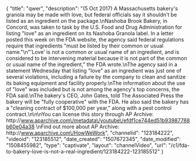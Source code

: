 {
    "title": "qwer",
    "description": "(5 Oct 2017) A Massachusetts bakery's granola may be made with love, but federal officials say it shouldn't be listed as an ingredient on the package.\nNashoba Brook Bakery, in Concord, was taken to task by the U.S. Food and Drug Administration for listing \"love\" as an ingredient on its Nashoba Granola label. In a letter posted this week on the FDA website, the agency said federal regulations require that ingredients \"must be listed by their common or usual name.\"\n\"'Love' is not a common or usual name of an ingredient, and is considered to be intervening material because it is not part of the common or usual name of the ingredient,\" the FDA wrote.\nThe agency said in a statement Wednesday that listing \"love\" as an ingredient was just one of several violations, including a failure by the company to clean and sanitize its baking equipment and facility properly.\nThe information about the use of \"love\" was included but is not among the agency's top concerns, the FDA said.\nThe bakery's CEO, John Gates, told The Associated Press the bakery will be \"fully cooperative\" with the FDA. He also said the bakery has a \"cleaning contract of $100,000 per year,\" along with a pest control contract.\n\n\nYou can license this story through AP Archive: http:\/\/www.aparchive.com\/metadata\/youtube\/efdf1ce744ed51b93987788b60e04a38 \nFind out more about AP Archive: http:\/\/www.aparchive.com\/HowWeWork",
    "channelid": "123184222",
    "videoid": "123185512",
    "date_created": "1507672345",
    "date_modified": "1508455982",
    "type": "captivate",
    "layout": "channelVideo",
    "url": "\/c1\/fda-to-bakery-love-is-not-a-real-ingredient\/123184222-123185512"
}